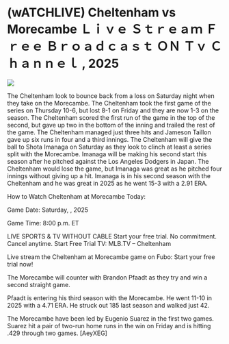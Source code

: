# (wATCHLIVE) Cheltenham vs Morecambe Ｌｉｖｅ Ｓｔｒｅａｍ Ｆｒｅｅ Ｂｒｏａｄｃａｓｔ ＯＮ Ｔｖ Ｃｈａｎｎｅｌ , 2025  
  
  
[![](https://i.imgur.com/qSNzIqt.png)](https://movie.rssnews.media/PERGNzP.php)  
  
The Cheltenham look to bounce back from a loss on Saturday night when they take on the Morecambe. The Cheltenham took the first game of the series on Thursday 10-6, but lost 8-1 on Friday and they are now 1-3 on the season. The Cheltenham scored the first run of the game in the top of the second, but gave up two in the bottom of the inning and trailed the rest of the game. The Cheltenham managed just three hits and Jameson Taillon gave up six runs in four and a third innings. The Cheltenham will give the ball to Shota Imanaga on Saturday as they look to clinch at least a series split with the Morecambe. Imanaga will be making his second start this season after he pitched against the Los Angeles Dodgers in Japan. The Cheltenham would lose the game, but Imanaga was great as he pitched four innings without giving up a hit. Imanaga is in his second season with the Cheltenham and he was great in 2025 as he went 15-3 with a 2.91 ERA.

How to Watch Cheltenham at Morecambe Today:

Game Date: Saturday, , 2025

Game Time: 8:00 p.m. ET

LIVE SPORTS & TV WITHOUT CABLE
Start your free trial. No commitment. Cancel anytime.
Start Free Trial
TV: MLB.TV – Cheltenham

Live stream the Cheltenham at Morecambe game on Fubo: Start your free trial now!

The Morecambe will counter with Brandon Pfaadt as they try and win a second straight game.

Pfaadt is entering his third season with the Morecambe. He went 11-10 in 2025 with a 4.71 ERA. He struck out 185 last season and walked just 42.

The Morecambe have been led by Eugenio Suarez in the first two games. Suarez hit a pair of two-run home runs in the win on Friday and is hitting .429 through two games. [AeyXEG]